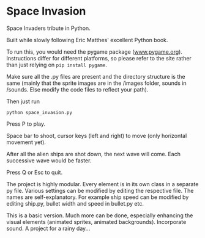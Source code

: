 # Space Invasion
Space Invaders tribute in Python. 

Built while slowly following Eric Matthes' excellent Python book. 

To run this, you would need the pygame package (www.pygame.org). Instructions differ for different platforms, so please refer to the site rather than just relying on ```pip install pygame```.

Make sure all the .py files are present and the directory structure is the same (mainly that the sprite images are in the /images folder, sounds in /sounds. Else modify the code files to reflect your path). 

Then just run 
```
python space_invasion.py
```
Press P to play.

Space bar to shoot, cursor keys (left and right) to move (only horizontal movement yet). 

After all the alien ships are shot down, the next wave will come. Each successive wave would be faster.

Press Q or Esc to quit.

The project is highly modular. Every element is in its own class in a separate py file. Various settings can be modified by editing the respective file. The names are self-explanatory. For example ship speed can be modified by editing ship.py, bullet width and speed in bullet.py etc. 

This is a basic version. Much more can be done, especially enhancing the visual elements (animated sprites, animated backgrounds). Incorporate sound. A project for a rainy day...



